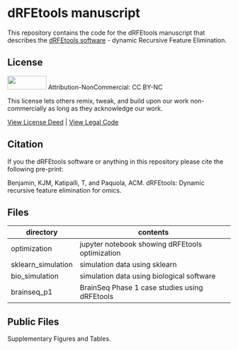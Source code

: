 # dRFEtools manuscript

This repository contains the code for the dRFEtools manuscript that describes the
[dRFEtools software](https://pypi.org/project/drfetools/) - dynamic Recursive
Feature Elimination.

## License

<img src="https://licensebuttons.net/l/by-nc/3.0/88x31.png" alt width="88" height="31" scale="0">
Attribution-NonCommercial: CC BY-NC

This license lets others remix, tweak, and build upon our work non-commercially as long as they acknowledge our work.

[View License Deed](https://creativecommons.org/licenses/by-nc/4.0) | [View Legal Code](https://creativecommons.org/licenses/by-nc/4.0/legalcode)

## Citation

If you the dRFEtools software or anything in this repository please cite the following pre-print:

Benjamin, KJM, Katipalli, T, and Paquola, ACM. dRFEtools: Dynamic recursive feature elimination for omics.

## Files

| directory           | contents                                        |
| ------------------- | ----------------------------------------------- |
| optimization        | jupyter notebook showing dRFEtools optimization |
| sklearn\_simulation | simulation data using sklearn                   |
| bio\_simulation     | simulation data using biological software       |
| brainseq\_p1        | BrainSeq Phase 1 case studies using dRFEtools   |

## Public Files
Supplementary Figures and Tables.